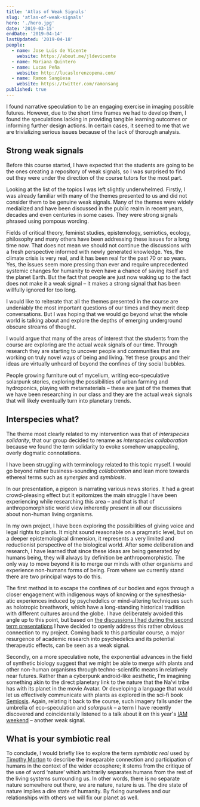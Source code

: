 ```yaml
---
title: 'Atlas of Weak Signals'
slug: 'atlas-of-weak-signals'
hero: './hero.jpg'
date: '2019-03-15'
endDate: '2019-04-14'
lastUpdated: '2019-04-18'
people:
  - name: Jose Luis de Vicente
    website: https://about.me/jldevicente
  - name: Mariana Quintero
  - name: Lucas Peña
    website: http://lucaslorenzopena.com/
  - name: Ramon Sangüesa
    website: https://twitter.com/ramonsang
published: true
---
```


I found narrative speculation to be an engaging exercise in imaging possible futures. However, due to the short time frames we had to develop them, I found the speculations lacking in providing tangible learning outcomes or informing further design actions. In certain cases, it seemed to me that we are trivializing serious issues because of the lack of thorough analysis.

## Strong weak signals

Before this course started, I have expected that the students are going to be the ones creating a repository of weak signals, so I was surprised to find out they were under the direction of the course tutors for the most part.

Looking at the list of the topics I was left slightly underwhelmed. Firstly, I was already familiar with many of the themes presented to us and did not consider them to be genuine weak signals. Many of the themes were widely medialized and have been discussed in the public realm in recent years, decades and even centuries in some cases. They were strong signals phrased using pompous wording.

Fields of critical theory, feminist studies, epistemology, semiotics, ecology, philosophy and many others have been addressing these issues for a long time now. That does not mean we should not continue the discussions with a fresh perspective informed with newly generated knowledge. Yes, the climate crisis is very real, and it has been real for the past 70 or so years. Yes, the issues seem more pressing than ever and require unprecedented systemic changes for humanity to even have a chance of saving itself and the planet Earth. But the fact that people are just now waking up to the fact does not make it a weak signal – it makes a strong signal that has been willfully ignored for too long.

I would like to reiterate that all the themes presented in the course are undeniably the most important questions of our times and they merit deep conversations. But I was hoping that we would go beyond what the whole world is talking about and explore the depths of emerging underground obscure streams of thought.

I would argue that many of the areas of interest that the students from the course are exploring are the actual weak signals of our time. Through research they are starting to uncover people and communities that are working on truly novel ways of being and living. Yet these groups and their ideas are virtually unheard of beyond the confines of tiny social bubbles.

People growing furniture out of mycelium, writing eco-speculative solarpunk stories, exploring the possibilities of urban farming and hydroponics, playing with metamaterials – these are just of the themes that we have been researching in our class and they are the actual weak signals that will likely eventually turn into planetary trends.

## Interspecies what?

The theme most clearly related to my intervention was that of *interspecies solidarity*, that our group decided to rename as *interspecies collaboration* because we found the term solidarity to evoke somehow unappealing, overly dogmatic connotations.

I have been struggling with terminology related to this topic myself. I would go beyond rather business-sounding *collaboration* and lean more towards ethereal terms such as *synergies* and *symbiosis*.

In our presentation, a pigeon is narrating various news stories. It had a great crowd-pleasing effect but it epitomizes the main struggle I have been experiencing while researching this area – and that is that of anthropomorphistic world view inherently present in all our discussions about non-human living organisms.

In my own project, I have been exploring the possibilities of giving voice and legal rights to plants. It might sound reasonable on a pragmatic level, but on a deeper epistemological dimension, it represents a very limited and reductionist perspective of the biological world. After some deliberation and research, I have learned that since these ideas are being generated by humans being, they will always by definition be anthropomorphistic. The only way to move beyond it is to merge our minds with other organisms and experience non-humans forms of being. From where we currently stand there are two principal ways to do this.

The first method is to escape the confines of our bodies and egos through a closer engagement with indigenous ways of knowing or the synesthesia-atic experiences induced by psychedelics or mind-altering techniques such as holotropic breathwork, which have a long-standing historical tradition with different cultures around the globe. I have deliberately avoided this angle up to this point, but based on [the discussions I had during the second term presentations](/reflections/continuing-the-dialogues/) I have decided to openly address this rather obvious connection to my project. Coming back to this particular course, a major resurgence of academic research into psychedelics and its potential therapeutic effects, can be seen as a weak signal.

Secondly, on a more speculative note, the exponential advances in the field of synthetic biology suggest that we might be able to merge with plants and other non-human organisms through techno-scientific means in relatively near futures. Rather than a cyberpunk android-like aesthetic, I'm imagining something akin to the direct planetary link to the nature that the Na'vi tribe has with its planet in the movie Avatar. Or developing a language that would let us effectively communicate with plants as explored in the sci-fi book [Semiosis](https://www.goodreads.com/book/show/35018907-semiosis). Again, relating it back to the course, such imagery falls under the umbrella of eco-speculation and *solarpunk* – a term I have recently discovered and coincidentally listened to a talk about it on this year's [IAM weekend](https://www.internetagemedia.com/) – another weak signal.

## What is your symbiotic real 

To conclude, I would briefly like to explore the term *symbiotic real* used by [Timothy Morton](https://www.wikiwand.com/en/Timothy_Morton) to describe the inseparable connection and participation of humans in the context of the wider ecosphere; it stems from the critique of the use of word ‘nature’ which arbitrarily separates humans from the rest of the living systems surrounding us. In other words, there is no separate nature somewhere out there, we are nature, nature is us. The dire state of nature implies a dire state of humanity. By fixing ourselves and our relationships with others we will fix our planet as well.